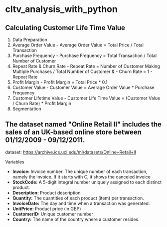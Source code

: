 # cltv_analysis_with_python

## Calculating Customer Life Time Value

1. Data Preparation
2. Average Order Value        - Average Order Value = Total Price / Total Transaction
3. Purchase Frequency         - Purchase Frequency = Total Transaction / Total Number of Customer
4. Repeat Rate & Churn Rate   - Repeat Rate = Number of Customer Making Multiple Purchases / Total Number of Customer &
                              - Churn Rate = 1 - Repeat Rate
5. Profit Margin              - Profit Margin = Total Price * 0.1
6. Customer Value             - Customer Value = Average Order Value * Purchase Frequency
7. Customer Lifetime Value    - Customer Life Time Value = (Customer Value / Churn Rate) * Profit Margin
8. Segmentation

## The dataset named "Online Retail II" includes the sales of an UK-based online store between 01/12/2009 - 09/12/2011.
dataset: https://archive.ics.uci.edu/ml/datasets/Online+Retail+II

Variables
* **Invoice:** Invoice number. The unique number of each transaction, namely the invoice. If it starts with C, it shows the canceled invoice
* **StockCode:** A 5-digit integral number uniquely assigned to each distinct product.
* **Description:** Product description
* **Quantity:** The quantities of each product (item) per transaction.
* **InvoiceDate:** The day and time when a transaction was generated.
* **UnitPrice:** Product price (in GBP)
* **CustomerID:** Unique customer number
* **Country:** The name of the country where a customer resides.

